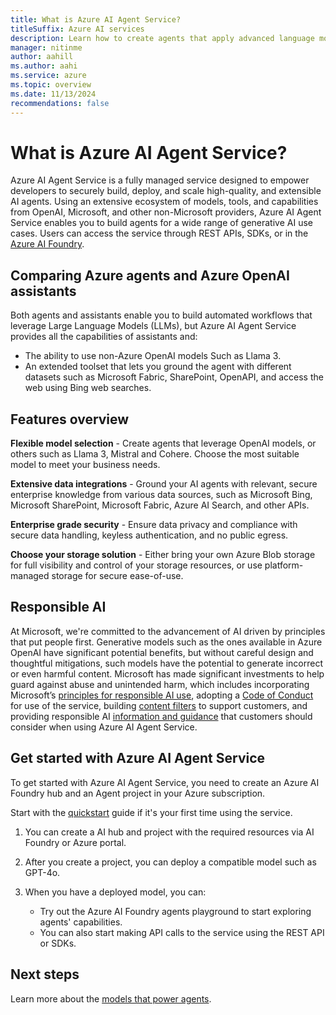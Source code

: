```yaml
---
title: What is Azure AI Agent Service?
titleSuffix: Azure AI services
description: Learn how to create agents that apply advanced language models for workflow automation.
manager: nitinme
author: aahill
ms.author: aahi
ms.service: azure
ms.topic: overview
ms.date: 11/13/2024
recommendations: false
---
```


# What is Azure AI Agent Service?

Azure AI Agent Service is a fully managed service designed to empower developers to securely build, deploy, and scale high-quality, and extensible AI agents. Using an extensive ecosystem of models, tools, and capabilities from OpenAI, Microsoft, and other non-Microsoft providers, Azure AI Agent Service enables you to build agents for a wide range of generative AI use cases. Users can access the service through REST APIs, SDKs, or in the [Azure AI Foundry](https://ai.azure.com).


## Comparing Azure agents and Azure OpenAI assistants

Both agents and assistants enable you to build automated workflows that leverage Large Language Models (LLMs), but Azure AI Agent Service provides all the capabilities of assistants and:

* The ability to use non-Azure OpenAI models Such as Llama 3.
* An extended toolset that lets you ground the agent with different datasets such as Microsoft Fabric, SharePoint, OpenAPI, and access the web using Bing web searches.

## Features overview

**Flexible model selection** - Create agents that leverage OpenAI models, or others such as Llama 3, Mistral and Cohere. Choose the most suitable model to meet your business needs.

**Extensive data integrations** - Ground your AI agents with relevant, secure enterprise knowledge from various data sources, such as Microsoft Bing, Microsoft SharePoint, Microsoft Fabric, Azure AI Search, and other APIs. 

**Enterprise grade security** - Ensure data privacy and compliance with secure data handling, keyless authentication, and no public egress. 

**Choose your storage solution** - Either bring your own Azure Blob storage for full visibility and control of your storage resources, or use platform-managed storage for secure ease-of-use.  

## Responsible AI

At Microsoft, we're committed to the advancement of AI driven by principles that put people first. Generative models such as the ones available in Azure OpenAI have significant potential benefits, but without careful design and thoughtful mitigations, such models have the potential to generate incorrect or even harmful content. Microsoft has made significant investments to help guard against abuse and unintended harm, which includes incorporating Microsoft’s <a href="https://www.microsoft.com/ai/responsible-ai?activetab=pivot1:primaryr6" target="_blank">principles for responsible AI use</a>, adopting a [Code of Conduct](/legal/cognitive-services/openai/code-of-conduct?context=/azure/ai-services/openai/context/context) for use of the service, building [content filters](/azure/ai-services/content-safety/overview) to support customers, and providing responsible AI [information and guidance](/legal/cognitive-services/openai/transparency-note?context=%2Fazure%2Fai-services%2Fopenai%2Fcontext%2Fcontext&tabs=image) that customers should consider when using Azure AI Agent Service.

## Get started with Azure AI Agent Service

To get started with Azure AI Agent Service, you need to create an Azure AI Foundry hub and an Agent project in your Azure subscription. 

Start with the [quickstart](./quickstart.md) guide if it's your first time using the service.
1. You can create a AI hub and project with the required resources via AI Foundry or Azure portal. 
1. After you create a project, you can deploy a compatible model such as GPT-4o.
1. When you have a deployed model, you can:

    - Try out the Azure AI Foundry agents playground to start exploring agents' capabilities. 
    - You can also start making API calls to the service using the REST API or SDKs.


## Next steps

Learn more about the [models that power agents](./concepts/model-region-support.md).